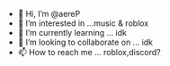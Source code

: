 - 👋 Hi, I’m @aereP
- 👀 I’m interested in ...music & roblox
- 🌱 I’m currently learning ... idk
- 💞️ I’m looking to collaborate on ... idk 
- 📫 How to reach me ... roblox,discord?

<!---
aereP/aereP is a ✨ special ✨ repository because its `README.md` (this file) appears on your GitHub profile.
You can click the Preview link to take a look at your changes.
---> 
